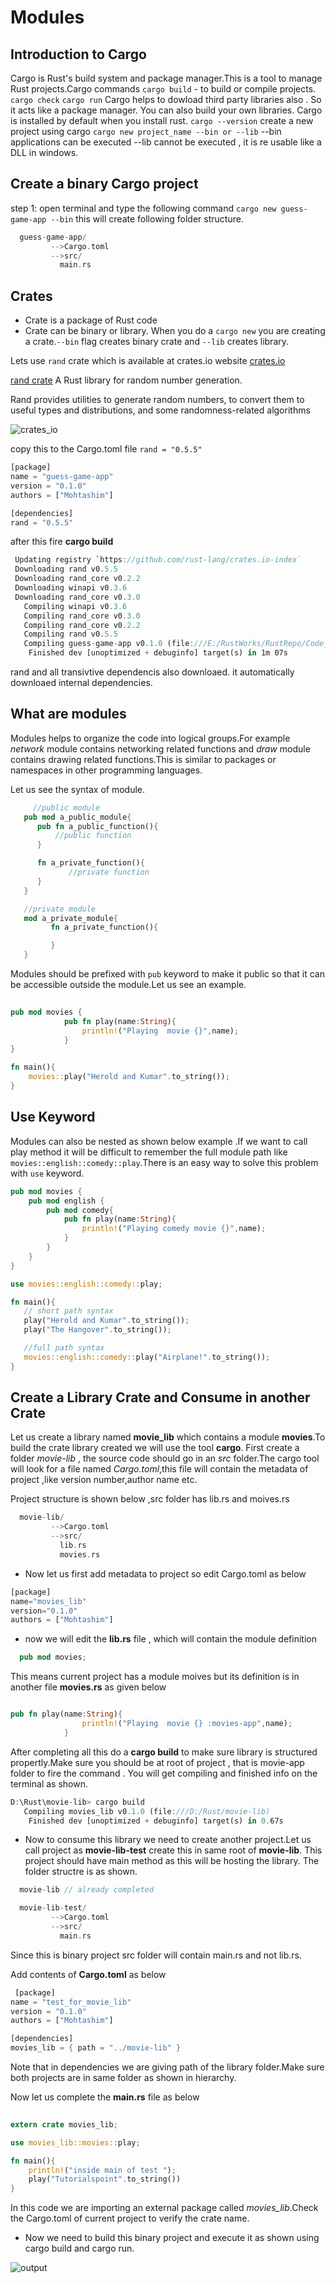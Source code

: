 # Modules

## Introduction to Cargo

Cargo is Rust's build system and package manager.This is a tool to manage Rust projects.Cargo commands
 `cargo build` - to build or compile projects.
 `cargo check`
 `cargo run`
Cargo helps to dowload third party libraries also . So it acts like a package manager.
You can also build your own libraries. Cargo is installed by default when you install rust.
`cargo --version`
create a new project using cargo
`cargo new project_name --bin or --lib`
--bin applications can be executed
--lib cannot be executed , it is re usable like a DLL in windows.

## Create a binary Cargo project

step 1: open terminal and type the following command
`cargo new guess-game-app --bin` this will create following folder structure.

```rust
  guess-game-app/
         -->Cargo.toml
         -->src/
           main.rs
```

## Crates

- Crate is a package of Rust code
- Crate can be binary or library. When you do a `cargo new` you are creating a crate.`--bin` flag creates binary crate and  `--lib` creates library.

Lets use `rand` crate which is available at crates.io website [crates.io](https://crates.io/)

 [rand crate](https://crates.io/crates/rand)
 A Rust library for random number generation.

Rand provides utilities to generate random numbers, to convert them to useful types and distributions, and some randomness-related algorithms

![crates_io](https://user-images.githubusercontent.com/9062443/47617238-2f44ae00-daeb-11e8-876b-70a4f1248bb6.png)

copy this to the Cargo.toml file `rand = "0.5.5"`

```rust
[package]
name = "guess-game-app"
version = "0.1.0"
authors = ["Mohtashim"]

[dependencies]
rand = "0.5.5"

```

after this fire **cargo build**

```rust
 Updating registry `https://github.com/rust-lang/crates.io-index`
 Downloading rand v0.5.5
 Downloading rand_core v0.2.2
 Downloading winapi v0.3.6
 Downloading rand_core v0.3.0
   Compiling winapi v0.3.6
   Compiling rand_core v0.3.0
   Compiling rand_core v0.2.2
   Compiling rand v0.5.5
   Compiling guess-game-app v0.1.0 (file:///E:/RustWorks/RustRepo/Code_Snippets/cargo-projects/guess-game-app)
    Finished dev [unoptimized + debuginfo] target(s) in 1m 07s

```

rand and all transivtive dependencis also downloaed. it automatically downloaed internal dependencies.

## What are modules

Modules helps to organize  the code into logical groups.For example *network* module contains networking related functions and *draw* module contains drawing related functions.This is similar to packages or namespaces in other programming languages.

Let us see the syntax of module.

```rust
     //public module
   pub mod a_public_module{
      pub fn a_public_function(){
          //public function
      }

      fn a_private_function(){
             //private function
      }
   }

   //private module
   mod a_private_module{
         fn a_private_function(){

         }
   }

```

Modules should be prefixed with `pub` keyword to make it public so that it can be accessible outside the module.Let us see an example.

```rust
  
pub mod movies {
            pub fn play(name:String){
                println!("Playing  movie {}",name);
            }
}

fn main(){
    movies::play("Herold and Kumar".to_string());
}

```

## Use Keyword

Modules can also be nested as shown below example .If we want to call play method it will be difficult to remember the full module path like `movies::english::comedy::play`.There is an easy way to solve this problem with `use` keyword.

```rust
pub mod movies {
    pub mod english {
        pub mod comedy{
            pub fn play(name:String){
                println!("Playing comedy movie {}",name);
            }
        }
    }
}

use movies::english::comedy::play;

fn main(){
   // short path syntax
   play("Herold and Kumar".to_string());
   play("The Hangover".to_string());

   //full path syntax
   movies::english::comedy::play("Airplane!".to_string());
}

```

## Create a Library Crate and Consume in another Crate

Let us create a library named **movie_lib** which contains a module **movies**.To build the crate library created we will use the tool **cargo**.
First create a folder *movie-lib* , the source code should go in an *src* folder.The cargo tool will look for a file named *Cargo.toml*,this file will contain the metadata of project ,like version number,author name etc.

Project structure is shown below ,src folder has lib.rs and moives.rs

```rust
  movie-lib/
         -->Cargo.toml
         -->src/
           lib.rs
           movies.rs
```

- Now let us first add metadata to project so edit Cargo.toml as below

```rust
[package]
name="movies_lib"
version="0.1.0"
authors = ["Mohtashim"]

```

- now we will edit the **lib.rs** file , which will contain the module definition

```rust
  pub mod movies;
```
This means current project has a module moives but its definition is in another file **movies.rs** as given below

```rust

pub fn play(name:String){
                println!("Playing  movie {} :movies-app",name);
            }

```

After completing all this do a **cargo build** to make sure library is structured propertly.Make sure you should be at root of project , that is movie-app folder  to fire the command . You will get compiling and finished info on the terminal as shown.

```rust
D:\Rust\movie-lib> cargo build
   Compiling movies_lib v0.1.0 (file:///D:/Rust/movie-lib)
    Finished dev [unoptimized + debuginfo] target(s) in 0.67s

```

- Now to consume this library we need to create another project.Let us call project as **movie-lib-test** create this in same root of **movie-lib**. This project should have main method as this will be hosting the library. The folder structre is as shown.


```rust
  movie-lib // already completed

  movie-lib-test/
         -->Cargo.toml
         -->src/
           main.rs
```

Since this is binary project src folder will contain main.rs and not lib.rs.

Add contents of **Cargo.toml** as below

```rust
 [package]
name = "test_for_movie_lib"
version = "0.1.0"
authors = ["Mohtashim"]

[dependencies]
movies_lib = { path = "../movie-lib" }

```

Note that in dependencies we are giving path of the library folder.Make sure both projects are in same folder as shown in hierarchy.

Now let us complete the **main.rs** file as below

```rust
  
extern crate movies_lib;

use movies_lib::movies::play;

fn main(){
    println!("inside main of test ");
    play("Tutorialspoint".to_string())
}

```

In this code we are importing an external package called *movies_lib*.Check the Cargo.toml of current project to verify the crate name.

- Now we need to build this binary project and execute it as shown
using cargo build and cargo run.

![output](https://raw.githubusercontent.com/kannans89/RustRepo/master/Images/20_modules.PNG)
